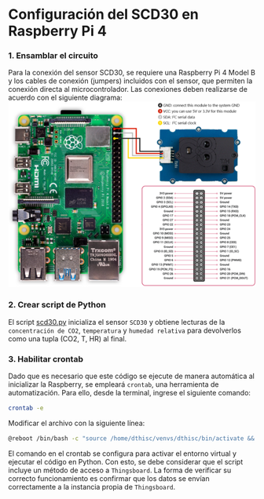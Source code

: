 # Configuración del SCD30 en Raspberry Pi 4

### 1. Ensamblar el circuito
Para la conexión del sensor SCD30, se requiere una Raspberry Pi 4 Model B y los cables de conexión (jumpers) incluidos con el sensor, que permiten la conexión directa al microcontrolador. Las conexiones deben realizarse de acuerdo con el siguiente diagrama:
![SCD30](figs/scd30.png)

### 2. Crear script de Python
El script [scd30.py](https://github.com/lata-mas/DTHIS-C_JoseRra/blob/main/Scripts/Raspberry/scd30.py) inicializa el sensor `SCD30` y obtiene lecturas de la `concentración de CO2`, `temperatura` y `humedad relativa` para devolverlos como una tupla (CO2, T, HR) al final. 

### 3. Habilitar crontab
Dado que es necesario que este código se ejecute de manera automática al inicializar la Raspberry, se empleará `crontab`, una herramienta de automatización. Para ello, desde la terminal, ingrese el siguiente comando:
```bash
crontab -e
```

Modificar el archivo con la siguiente línea:

```bash
@reboot /bin/bash -c "source /home/dthisc/venvs/dthisc/bin/activate && /home/dthisc/venvs/dthisc/bin/python3 /home/dthisc/dthis-c/scritps/scd30.py" >> /home/dthisc/dthis-c/scritps/scd30.py.log 2>&1
```
El comando en el crontab se configura para activar el entorno virtual y ejecutar el código en Python. Con esto, se debe considerar que el script incluye un método de acceso a `Thingsboard`. La forma de verificar su correcto funcionamiento es confirmar que los datos se envían correctamente a la instancia propia de `Thingsboard`.
